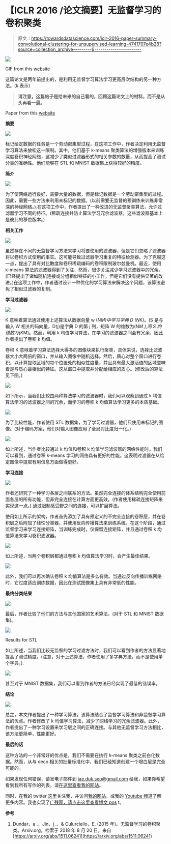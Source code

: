 # 【ICLR 2016 /论文摘要】无监督学习的卷积聚类

> 原文：<https://towardsdatascience.com/iclr-2016-paper-summary-convolutional-clustering-for-unsupervised-learning-4741707e4b28?source=collection_archive---------6----------------------->

![](img/207af27ec3a2bf6c5f9bc094af610a3c.png)

GIF from this [website](https://giphy.com/gifs/cluster-qqo-quattrequattrotto-GdJreNLdTYQx2)

这篇论文是两年前提出的，是利用无监督学习算法学习更高层次结构的另一种方法。(k 表示)

> **请注意，这篇帖子是给未来的自己看的，回顾这篇论文上的材料，而不是从头再看一遍。**

Paper from this [website](https://arxiv.org/pdf/1511.06241.pdf)

**摘要**

![](img/cc609f6a6529aa2c3c7f3ffc4a7dfb67.png)

标记给定数据的任务是一个劳动密集型过程，在这项工作中，作者决定利用无监督学习算法来放松这一限制。其中，他们基于 k-means 聚类算法的增强版本来训练深度卷积神经网络，这减少了类似过滤器形式的相关参数的数量，从而提高了测试分类的准确性。他们能够在 STL 和 MNIST 数据集上获得较好的精度。

**简介**

![](img/c40e7bb67ae519b465822952d9fcccb2.png)

为了使网络运行良好，需要大量的数据，但是标记数据是一个劳动密集型的过程。因此，需要一些方法来利用未标记的数据。(以前需要无监督的预训练来训练非常深的神经网络。).在这项工作中，作者提出了一种改进的无监督聚类算法，允许过滤器学习不同的特征。(稀疏连接并防止算法学习冗余滤波器，这些滤波器基本上是彼此的移位版本。)

**相关工作**

![](img/fb1cdec553f8ed8109632717d4395c40.png)

虽然存在不同的无监督学习方法来学习将要使用的滤波器，但是它们忽略了滤波器将以卷积方式使用的事实。这可能导致过滤器学习重复的特征检测器。为了克服这一点，提出了具有对比散度和卷积稀疏编码的卷积限制玻尔兹曼机。最近，使用 k-means 算法的滤波器得到了关注，然而，很少关注减少学习滤波器中的冗余。(已经提出了诸如随机连接或分组相似特征的小工作，但是它们没有提供显著的改进。)在这项工作中，作者通过设计一种优化的学习算法来解决这个问题，该算法避免了相似过滤器的复制。

**学习过滤器**

![](img/2372e7236007363f069d0d1078a8154d.png)

K 意味着算法通过使用上述算法从数据向量 w (N*M)中学习字典 D (N*K)。(S 是与输入 W 相关的码向量，D(j)是字典 D 的第 j 列，矩阵 W 的维数为(N*M ),而 S 的维数为(K*M)。然而，利用 k 均值学习算法，在学习的滤波器之间会有冗余，因此作者提出了卷积 k 均值。

卷积 K 意味着学习算法选择大得多的图像块来执行聚类，具体来说，选择比滤波器大小大两倍的窗口，并从输入图像中随机选择。然后，质心对整个窗口进行卷积，以计算提取区域的每个位置处的相似性度量，并且具有最大激活值的区域意味着是与质心最相似的特征。这从窗口中提取并分配给相应的质心。(修改后的算法见下图。)

![](img/a9fe0f4369e34c2005549c9718179b05.png)

如下所示，当我们比较由两种算法学习的滤波器时，我们可以观察到通过 k 均值算法学习的滤波器之间的冗余，而学习的卷积 k 均值算法学习更多的本质基础。

![](img/22070d8ed5c23e3383ccdb9713bb3168.png)

为了比较性能，作者使用 STL 数据集，为了学习过滤器，他们只使用未标记的图像。(对于编码方案，他们对输入图像应用了全局对比度归一化。)

![](img/ce0fcb9e76786620014364a4d5f6774d.png)

如上所述，当作者比较通过 k 均值和卷积 k 均值学习滤波器的网络性能时。我们可以看到，通过卷积 k-means 学习的网络具有更好的性能。这表明过滤器在从给定图像中提取有用信息方面做得更好。

**学习连接**

![](img/448739a887d94d51dbaca9c6668cc8e5.png)

作者还研究了一种学习各层之间联系的方法。虽然完全连接的体系结构完全使用前面各层的所有功能，但非完全连接在计算方面更高效。(作者使用稀疏连接矩阵来实现这一点。).通过限制感受野之间的连接，可以扩展算法。

使用如上所示的架构，作者首先添加了具有预定义的不完全连接的卷积层，并在卷积层之后附加了线性分类器，并使用反向传播算法来训练系统。在这个阶段，通过监督学习来学习连接矩阵，当训练完成时，仅保留连接矩阵，并且通过卷积 k 均值算法来学习卷积滤波器。

![](img/75fd7d54af70e04c6cdd781c32026673.png)

如上所述，当两个卷积层都通过卷积 k 均值算法学习时，会产生最佳结果。

![](img/b1b99eef22f51c5930ac78cc1bcdb348.png)

此外，我们可以再次确认卷积 k 均值算法是多么有效。当通过反向传播训练网络时，它过度适应训练数据，因此在测试图像集上具有非常低的性能。

**最终分类结果**

![](img/cf421dd950737dba6cbfeb85393d4bb3.png)

最后，作者比较了他们的方法与其他国家的艺术算法。(对于 STL 和 MNIST 数据集)。

![](img/587e6c2a8b35dbcc751393d60930de58.png)

Results for STL

如上所述，当我们比较无监督的学习过滤方法时，我们可以看到作者的方法显著地提高了测试精度。(注意，对于上述算法，作者使用了多字典方法，而不是使用单个字典。).

![](img/99311d06644517b6bd160a95522e505c.png)

甚至对于 MNIST 数据集，我们可以看到作者的方法已经实现了最低的错误率。

**结论**

![](img/7f7a7a42c626769e096a7118a0fce87a.png)

总之，本文作者提出了一种学习算法，该算法结合了监督学习算法和非监督学习算法的优点。作者修改了 k 均值学习算法，减少了网络学习的冗余滤波器。此外，作者提出了一种学习设置来学习层之间的正确连接。与其他无监督学习方法相比，该方法更简单，性能更好。

**最后的话**

这种方法的一个非常好的优点是，我们不需要在执行 k-means 聚类之前白化数据。然而，从与 deco 相关的批量标准化中，我们已经知道创建一个增白层是完全可能的。

如果发现任何错误，请发电子邮件到 jae.duk.seo@gmail.com 给我，如果你希望看到我所有写作的列表，请[在这里查看我的网站](https://jaedukseo.me/)。

同时，在我的 twitter [这里](https://twitter.com/JaeDukSeo)关注我，并访问[我的网站](https://jaedukseo.me/)，或我的 [Youtube 频道](https://www.youtube.com/c/JaeDukSeo)了解更多内容。我也实现了[广残网，请点击这里查看博文 pos](https://medium.com/@SeoJaeDuk/wide-residual-networks-with-interactive-code-5e190f8f25ec) t。

**参考**

1.  Dundar，a .，Jin，j .，& Culurciello，E. (2015 年)。无监督学习的卷积聚类。Arxiv.org。检索于 2018 年 8 月 20 日，来自[https://arxiv.org/abs/1511.06241](https://arxiv.org/abs/1511.06241)